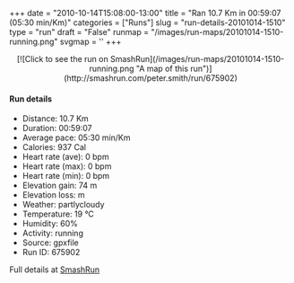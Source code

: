 +++
date = "2010-10-14T15:08:00-13:00"
title = "Ran 10.7 Km in 00:59:07 (05:30 min/Km)"
categories = ["Runs"]
slug = "run-details-20101014-1510"
type = "run"
draft = "False"
runmap = "/images/run-maps/20101014-1510-running.png"
svgmap = '<polyline points="2 57, 8 51, 15 48, 21 50, 25 46, 26 45, 38 45, 42 47, 44 48, 46 49, 54 55, 61 57, 65 57, 69 56, 76 54, 78 54, 82 52, 92 54, 94 53, 98 51, 100 49, 97 44, 97 40, 97 44, 100 49, 96 53, 91 54, 89 53, 82 52, 72 56, 65 57, 61 57, 55 56, 52 54, 44 47, 41 46, 26 45, 24 48, 21 49, 21 50, 20 50, 16 48, 12 51, 8 52, 0 59">'
+++



<!--more-->

<center>
[![Click to see the run on SmashRun](/images/run-maps/20101014-1510-running.png "A map of this run")](http://smashrun.com/peter.smith/run/675902)
</center>

#### Run details

* Distance: 10.7 Km
* Duration: 00:59:07
* Average pace: 05:30 min/Km
* Calories: 937 Cal
* Heart rate (ave): 0 bpm
* Heart rate (max): 0 bpm
* Heart rate (min): 0 bpm
* Elevation gain: 74 m
* Elevation loss:  m
* Weather: partlycloudy
* Temperature: 19 &deg;C
* Humidity: 60%
* Activity: running
* Source: gpxfile
* Run ID: 675902

Full details at [SmashRun](http://smashrun.com/peter.smith/run/675902)